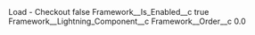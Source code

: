 <?xml version="1.0" encoding="UTF-8"?>
<CustomMetadata xmlns="http://soap.sforce.com/2006/04/metadata" xmlns:xsi="http://www.w3.org/2001/XMLSchema-instance" xmlns:xsd="http://www.w3.org/2001/XMLSchema">
    <label>Load - Checkout</label>
    <protected>false</protected>
    <values>
        <field>Framework__Is_Enabled__c</field>
        <value xsi:type="xsd:boolean">true</value>
    </values>
    <values>
        <field>Framework__Lightning_Component__c</field>
        <value xsi:nil="true"/>
    </values>
    <values>
        <field>Framework__Order__c</field>
        <value xsi:type="xsd:double">0.0</value>
    </values>
</CustomMetadata>
